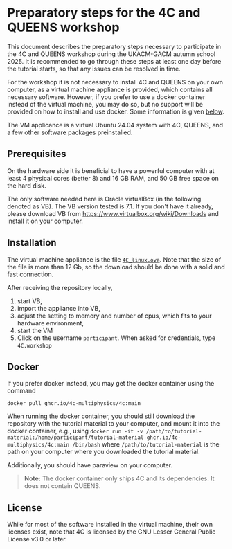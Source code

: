 # Preparatory steps for the 4C and QUEENS workshop

This document describes the preparatory steps necessary to participate in the 4C and QUEENS workshop during the UKACM-GACM autumn school 2025.
It is recommended to go through these steps at least one day before the tutorial starts,
so that any issues can be resolved in time.

For the workshop it is not necessary to install 4C and QUEENS on your own computer,
as a virtual machine appliance is provided, which contains all necessary software.
However, if you prefer to use a docker container instead of the virtual machine,
you may do so, but no support will be provided on how to install and use docker.
Some information is given [below](#docker).

The VM applicance is a virtual Ubuntu 24.04 system with 4C, QUEENS, and a few other software packages preinstalled. 

## Prerequisites

On the hardware side it is beneficial to have a powerful computer with at least 4 physical cores (better 8) and 16 GB RAM, 
and 50 GB free space on the hard disk.

The only software needed here is Oracle virtualBox (in the following denoted as VB). 
The VB version tested is 7.1.
If you don't have it already, please download VB from https://www.virtualbox.org/wiki/Downloads and install it on your computer.

## Installation

The virtual machine appliance is the file [`4C_linux.ova`](https://hereon-my.sharepoint.com/:f:/g/personal/ingo_scheider_hereon_de/Es_VRBHDVhJAua4KcDG5-n0BaeOgq5yWBU9k4IBmtPZ63A?e=KakAVC). 
Note that the size of the file is more than 12 Gb, so the download should be done with a solid and fast connection.

After receiving the repository locally, 
1. start VB, 
1. import the appliance into VB, 
1. adjust the setting to memory and number of cpus, which fits to your hardware environment, 
1. start the VM
1. Click on the username `participant`. When asked for credentials, type `4C.workshop` 

## Docker

If you prefer docker instead, you may get the docker container using the command

```
docker pull ghcr.io/4c-multiphysics/4c:main
```

When running the docker container, you should still download the repository with the tutorial material to your computer,
and mount it into the docker container, e.g., using 
```docker run -it -v /path/to/tutorial-material:/home/participant/tutorial-material ghcr.io/4c-multiphysics/4c:main /bin/bash```
where `/path/to/tutorial-material` is the path on your computer where you downloaded the tutorial material.

Additionally, you should have paraview on your computer.

> **Note:** The docker container only ships 4C and its dependencies. It does not contain QUEENS.

## License

While for most of the software installed in the virtual machine, their own licenses exist, 
note that 4C is licensed by the GNU Lesser General Public License v3.0 or later.
